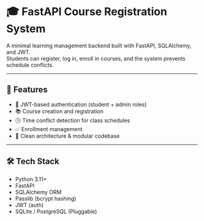 # 🎓 FastAPI Course Registration System

A minimal learning management backend built with FastAPI, SQLAlchemy, and JWT.  
Students can register, log in, enroll in courses, and the system prevents schedule conflicts.

---

## 🚀 Features

- 🔐 JWT-based authentication (student + admin roles)
- 📚 Course creation and registration
- 🕒 Time conflict detection for class schedules
- ✅ Enrollment management
- 🧠 Clean architecture & modular codebase

---

## 🛠️ Tech Stack

- Python 3.11+
- FastAPI
- SQLAlchemy ORM
- Passlib (bcrypt hashing)
- JWT (auth)
- SQLite / PostgreSQL (Pluggable)




